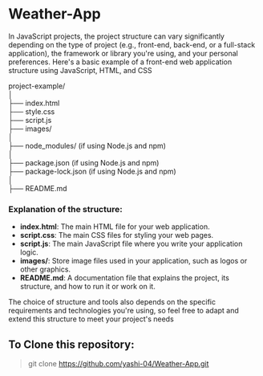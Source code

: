 # Weather-App
 In JavaScript projects, the project structure can vary significantly depending on the type of project (e.g., front-end, back-end, or a full-stack application), the framework or library you're using, and your personal preferences. Here's a basic example of a front-end web application structure using JavaScript, HTML, and CSS

project-example/\
│\
├── index.html\
├── style.css\
├── script.js\
├── images/\
│\
├── node_modules/ (if using Node.js and npm)\
│\
├── package.json (if using Node.js and npm)\
├── package-lock.json (if using Node.js and npm)\
│\
├── README.md

### Explanation of the structure:
- **index.html**: The main HTML file for your web application.
- **script.css**: The main CSS files for styling your web pages.
- **script.js**: The main JavaScript file where you write your application logic.
- **images/**: Store image files used in your application, such as logos or other graphics.
- **README.md**: A documentation file that explains the project, its structure, and how to run it or work on it.

The choice of structure and tools also depends on the specific requirements and technologies you're using, so feel free to adapt and extend this structure to meet your project's needs

## To Clone this repository:
> git clone https://github.com/yashi-04/Weather-App.git
